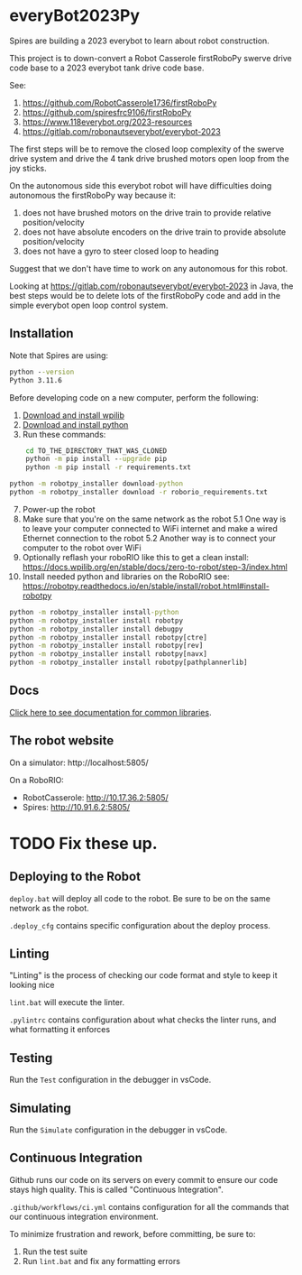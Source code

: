 # everyBot2023Py

Spires are building a 2023 everybot to learn about robot construction.

This project is to down-convert a Robot Casserole firstRoboPy swerve drive
code base to a 2023 everybot tank drive code base.

See:

1. https://github.com/RobotCasserole1736/firstRoboPy
2. https://github.com/spiresfrc9106/firstRoboPy
3. https://www.118everybot.org/2023-resources
4. https://gitlab.com/robonautseverybot/everybot-2023

The first steps will be to remove the closed loop complexity of the swerve drive system and drive the
4 tank drive brushed motors open loop from the joy sticks.

On the autonomous side this everybot robot will have difficulties doing autonomous the firstRoboPy way
because it:

1. does not have brushed motors on the drive train to provide relative position/velocity
2. does not have absolute encoders on the drive train to provide absolute position/velocity
3. does not have a gyro to steer closed loop to heading

Suggest that we don't have time to work on any autonomous for this robot.

Looking at https://gitlab.com/robonautseverybot/everybot-2023 in Java, the best steps would be to delete
lots of the firstRoboPy code and add in the simple everybot open loop control system.

## Installation

Note that Spires are using:
```cmd
python --version
Python 3.11.6
```

Before developing code on a new computer, perform the following:

1. [Download and install wpilib](https://github.com/wpilibsuite/allwpilib/releases)
2. [Download and install python](https://www.python.org/downloads/)
3. Run these commands:

```cmd
    cd TO_THE_DIRECTORY_THAT_WAS_CLONED
    python -m pip install --upgrade pip
    python -m pip install -r requirements.txt
```

```cmd
python -m robotpy_installer download-python
python -m robotpy_installer download -r roborio_requirements.txt
```

7. Power-up the robot
5. Make sure that you're on the same network as the robot
5.1 One way is to leave your computer connected to WiFi internet and make a wired Ethernet connection to the robot
5.2 Another way is to connect your computer to the robot over WiFi
6. Optionally reflash your roboRIO like this to get a clean install: https://docs.wpilib.org/en/stable/docs/zero-to-robot/step-3/index.html
7. Install needed python and libraries on the RoboRIO see: https://robotpy.readthedocs.io/en/stable/install/robot.html#install-robotpy

```cmd
python -m robotpy_installer install-python
python -m robotpy_installer install robotpy
python -m robotpy_installer install debugpy
python -m robotpy_installer install robotpy[ctre]
python -m robotpy_installer install robotpy[rev]
python -m robotpy_installer install robotpy[navx]
python -m robotpy_installer install robotpy[pathplannerlib]
```

## Docs

[Click here to see documentation for common libraries](docs/UserAPI).

## The robot website

On a simulator: http://localhost:5805/

On a RoboRIO:

* RobotCasserole: http://10.17.36.2:5805/
* Spires: http://10.91.6.2:5805/

# TODO Fix these up.

## Deploying to the Robot

`deploy.bat` will deploy all code to the robot. Be sure to be on the same network as the robot.

`.deploy_cfg` contains specific configuration about the deploy process.

## Linting

"Linting" is the process of checking our code format and style to keep it looking nice

`lint.bat` will execute the linter.

`.pylintrc` contains configuration about what checks the linter runs, and what formatting it enforces

## Testing

Run the `Test` configuration in the debugger in vsCode.

## Simulating

Run the `Simulate` configuration in the debugger in vsCode.

## Continuous Integration

Github runs our code on its servers on every commit to ensure our code stays high quality. This is called "Continuous Integration".

`.github/workflows/ci.yml` contains configuration for all the commands that our continuous integration environment.

To minimize frustration and rework, before committing, be sure to:

1. Run the test suite
2. Run `lint.bat` and fix any formatting errors
